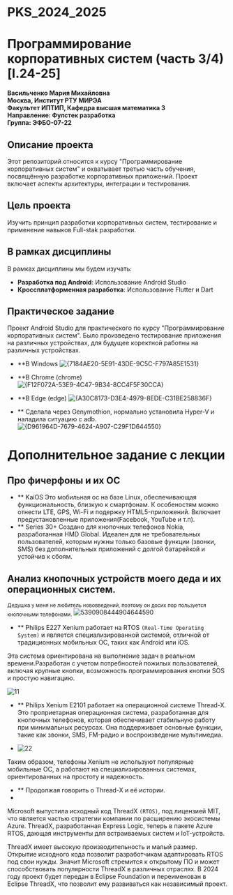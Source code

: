 # PKS_2024_2025
# Программирование корпоративных систем (часть 3/4) [I.24-25]

**Васильченко Мария Михайловна**  
**Москва, Институт РТУ МИРЭА**  
**Факультет ИПТИП, Кафедра высшая математика 3**  
**Направление: Фулстек разработка**  
**Группа: ЭФБО-07-22**

## Описание проекта

Этот репозиторий относится к курсу "Программирование корпоративных систем" и охватывает третью часть обучения, посвящённую разработке корпоративных приложений. Проект включает аспекты архитектуры, интеграции и тестирования.

## Цель проекта

Изучить принцип разработки корпоративных систем, тестирование и применение навыков Full-stak разработки.

## В рамках дисциплины

В рамках дисциплины мы будем изучать:

- **Разработка под Android**: Использование Android Studio 
- **Кроссплатформенная разработка**: Использование Flutter и Dart

## Практическое задание

Проект Android Studio для практического по курсу "Программирование корпоративных систем". Было произведено тестирование приложения на различных устройствах, для будущее коректной работны на различных устройствах.

- **В Windows 
![{7184AE20-5E91-43DE-9C5C-F797A85E1531}](https://github.com/user-attachments/assets/913053d8-dc52-45f8-adb3-d16a7bdc3780)

- **В Chrome (chrome)
![{F12F072A-53E9-4C47-9B34-8CC4F5F30CCA}](https://github.com/user-attachments/assets/da5b341f-8ed1-4e5c-844c-236afa22722e)

- **В Edge (edge)
![{A30C8173-D3E4-4979-8EDE-C31BE258836F}](https://github.com/user-attachments/assets/ab446a95-fd25-4bfd-b95c-4bbe69a2eb2f)

- ** Сделала через Genymothion, нормально установила Hyper-V и наладила ситуацию с adb.
  ![{D961964D-7679-4624-A907-C29F1D644550}](https://github.com/user-attachments/assets/95af3475-babf-4173-949d-b88dc3b2db18)


# Дополнительное задание с лекции

## Про фичерфоны и их ОС 
- ** KaiOS
Это мобильная ос на базе Linux, обеспечивающая функциональность, близкую к смартфонам.
К особеностям можно отнести LTE, GPS, Wi-Fi и подержку HTML5-приложений. Включает предустановленные приложения(Facebook, YouTube и т.п).
- ** Series 30+
Создано для кнопочных телефонов Nokia, разработанная HMD Global.
Идеален для не требовательных пользователей, которым нужны только базовые функции (звонки, SMS) без дополнительных приложений с долгой батарейкой и устойчив к сбоям.


## Анализ кнопочных устройств моего деда и их операционных систем.
<sub> Дедушка у меня не любитель нововведений, поэтому он досих пор пользуется кнопочными телефонами.</sub>
![5390908444904644590](https://github.com/user-attachments/assets/b3aef4d3-7fd1-4cd0-aefd-c05ce3d69799)

- ** Philips E227 Xenium работает на RTOS `(Real-Time Operating System)` и является специализированной системой, отличной от традиционных мобильных ОС, таких как Android или iOS.

Эта система ориентирована на выполнение задач в реальном времени.Разработан с учетом потребностей пожилых пользователей, включая крупные кнопки, возможность программирования кнопки SOS и простую навигацию.

 ![11](https://github.com/user-attachments/assets/328412bb-e831-4250-b9da-d70ce7ce7d2d)

- ** Philips Xenium E2101 работает на операционной системе Thread-X. Это проприетарная операционная система, разработанная для кнопочных телефонов, которая обеспечивает стабильную работу при минимальных ресурсах. Она поддерживает основные функции, такие как звонки, SMS, FM-радио и воспроизведение мультимедиа.


- ![22](https://github.com/user-attachments/assets/6fed734a-1743-45ed-81a5-a5b67aa48a59)

Таким образом, телефоны Xenium не используют популярные мобильные ОС, а работают на специализированных системах, ориентированных на простоту и надежность.

- ** Продолжая говорить о Thread-X и её истории.
- 
Microsoft выпустила исходный код ThreadX `(RTOS)`, под лицензией MIT, что является частью стратегии компании по расширению экосистемы Azure. ThreadX, разработанная Express Logic, теперь в пакете Azure RTOS, дающая инструменты для встраиваемых систем и IoT-устройств.

ThreadX имеет высокую производительность и малый размер. Открытие исходного кода позволит разработчикам адаптировать RTOS под свои нужды.
Значит Microsoft стремится к открытому ПО и может способствовать популярности ThreadX в различных отраслях. В 2024 году проект будет передан в Eclipse Foundation и переименован в Eclipse ThreadX, что позволит ему развиваться как независимый проект.  
